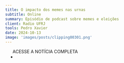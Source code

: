 ```yaml
---
title: O impacto dos memes nas urnas
subtitle: Online
summary: Episódio de podcast sobre memes e eleições
client: Radio UFRJ
tools: Pedro Xavier
date: 2024-10-13
image: 'images/posts/clipping00301.png'
---
```


<div class="post__share"><ul class="share__list list-reset">ACESSE A NOTÍCIA COMPLETA<li class="share__item" style="margin-left: 10px"><a class="share__link share__facebook" style="background: #fa5657" href=https://open.spotify.com/episode/0rdXB6JAQQeR4XtXg19NNX?si=OkrJij0iQR6elfTrHN8Faw&nd=1&dlsi=cc072aee24fc498c
onclick=window.open(this.href, 'pop-up', 'left=20,top=20,width=500,height=500,toolbar=1,resizable=0'); return false;" title="Link" rel="nofolow"><i class="fa-solid fa-link"></i></a></li></ul></div>
<!-- <div class="gallery-box"><div class="gallery"><img src="/clipping/images/example-1.jpg" loading="lazy" alt="Project"><img src="/clipping/images/example-2.jpg" loading="lazy" alt="Project"></div><em>Gallery / <a href="https://www.freepik.com/" target="_blank">Freepic</a></em></div> -->
